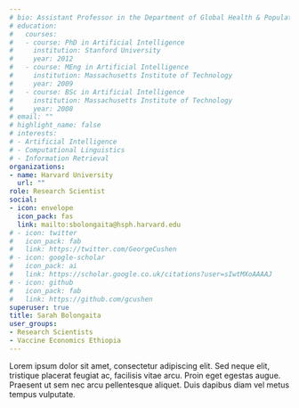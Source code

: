 ```yaml
---
# bio: Assistant Professor in the Department of Global Health & Population at Harvard University's T.H. Chan School of Public Health
# education:
#   courses:
#   - course: PhD in Artificial Intelligence
#     institution: Stanford University
#     year: 2012
#   - course: MEng in Artificial Intelligence
#     institution: Massachusetts Institute of Technology
#     year: 2009
#   - course: BSc in Artificial Intelligence
#     institution: Massachusetts Institute of Technology
#     year: 2008
# email: ""
# highlight_name: false
# interests:
# - Artificial Intelligence
# - Computational Linguistics
# - Information Retrieval
organizations:
- name: Harvard University
  url: ""
role: Research Scientist
social:
- icon: envelope
  icon_pack: fas
  link: mailto:sbolongaita@hsph.harvard.edu
# - icon: twitter
#   icon_pack: fab
#   link: https://twitter.com/GeorgeCushen
# - icon: google-scholar
#   icon_pack: ai
#   link: https://scholar.google.co.uk/citations?user=sIwtMXoAAAAJ
# - icon: github
#   icon_pack: fab
#   link: https://github.com/gcushen
superuser: true
title: Sarah Bolongaita
user_groups:
- Research Scientists
- Vaccine Economics Ethiopia
---
```


Lorem ipsum dolor sit amet, consectetur adipiscing elit. Sed neque elit, tristique placerat feugiat ac, facilisis vitae arcu. Proin eget egestas augue. Praesent ut sem nec arcu pellentesque aliquet. Duis dapibus diam vel metus tempus vulputate.
